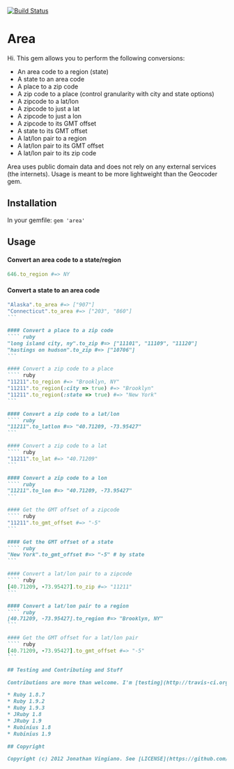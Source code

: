 [![Build Status](https://secure.travis-ci.org/jgv/area.png)](http://travis-ci.org/jgv/area)
# Area

Hi. This gem allows you to perform the following conversions:

* An area code to a region (state)
* A state to an area code
* A place to a zip code
* A zip code to a place (control granularity with city and state options)
* A zipcode to a lat/lon
* A zipcode to just a lat
* A zipcode to just a lon
* A zipcode to its GMT offset
* A state to its GMT offset
* A lat/lon pair to a region
* A lat/lon pair to its GMT offset
* A lat/lon pair to its zip code 

Area uses public domain data and does not rely on any external services (the internets). Usage is meant to be more lightweight than the Geocoder gem.

## Installation

In your gemfile: `gem 'area'`

## Usage

#### Convert an area code to a state/region
``` ruby
646.to_region #=> NY
```

#### Convert a state to an area code
```` ruby
"Alaska".to_area #=> ["907"]
"Connecticut".to_area #=> ["203", "860"]
```

#### Convert a place to a zip code
```` ruby
"long island city, ny".to_zip #=> ["11101", "11109", "11120"]
"hastings on hudson".to_zip #=> ["10706"]
```

#### Convert a zip code to a place
```` ruby
"11211".to_region #=> "Brooklyn, NY"
"11211".to_region(:city => true) #=> "Brooklyn"
"11211".to_region(:state => true) #=> "New York"
```

#### Convert a zip code to a lat/lon
```` ruby
"11211".to_latlon #=> "40.71209, -73.95427"
```

#### Convert a zip code to a lat
```` ruby
"11211".to_lat #=> "40.71209"
```

#### Convert a zip code to a lon
```` ruby
"11211".to_lon #=> "40.71209, -73.95427"
```

#### Get the GMT offset of a zipcode
```` ruby
"11211".to_gmt_offset #=> "-5"
```

#### Get the GMT offset of a state
```` ruby
"New York".to_gmt_offset #=> "-5" # by state
```

#### Convert a lat/lon pair to a zipcode
```` ruby
[40.71209, -73.95427].to_zip #=> "11211"
```

#### Convert a lat/lon pair to a region
```` ruby
[40.71209, -73.95427].to_region #=> "Brooklyn, NY"
```

#### Get the GMT offset for a lat/lon pair
```` ruby
[40.71209, -73.95427].to_gmt_offset #=> "-5"
```

## Testing and Contributing and Stuff

Contributions are more than welcome. I'm [testing](http://travis-ci.org/jgv/area) with minitest. This gem supports:

* Ruby 1.8.7
* Ruby 1.9.2
* Ruby 1.9.3
* JRuby 1.8
* JRuby 1.9
* Rubinius 1.8
* Rubinius 1.9

## Copyright

Copyright (c) 2012 Jonathan Vingiano. See [LICENSE](https://github.com/jgv/area/blob/master/MIT-LICENSE) for details.
